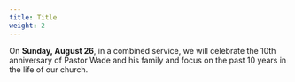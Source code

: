 ```yaml
---
title: Title
weight: 2
---
```


On **Sunday, August 26**, in a combined service, we will celebrate the 10th anniversary of Pastor Wade and his family and focus on the past 10 years in the life of our church.